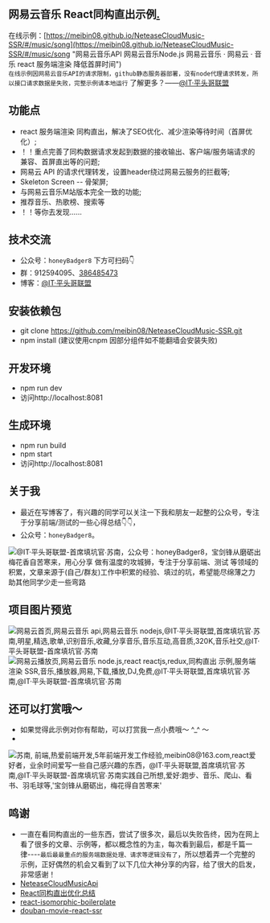 ## 网易云音乐 React同构直出示例[.](https://github.com/meibin08/ "大家好，我是苏南, 前端 网易云音乐,@IT·平头哥联盟,首席填坑官∙苏南,@IT·平头哥联盟-首席填坑官∙苏南") 
 
 在线示例：[https://meibin08.github.io/NeteaseCloudMusic-SSR/#/music/song](https://meibin08.github.io/NeteaseCloudMusic-SSR/#/music/song "网易云音乐API 网易云音乐Node.js 网易云音乐 · 网易云 · 音乐 react 服务端渲染 降低首屏时间")   
 `在线示例因网易云音乐API的请求限制，github静态服务器部署，没有node代理请求转发，所以接口请求数据是失败，完整示例请本地运行`
 了解更多？——[@IT·平头哥联盟](https://honeybadger8.github.io/blog/ "@IT·平头哥联盟-首席填坑官∙苏南")

## 功能点
- react 服务端渲染 同构直出，解决了SEO优化、减少渲染等待时间（首屏优化）;
- ！！重点完善了同构数据请求发起到数据的接收输出、客户端/服务端请求的兼容、首屏直出等的问题;
- 网易云 API 的请求代理转发，设置header绕过网易云服务的拦截等;
- Skeleton Screen -- 骨架屏;
- 与网易云音乐M站版本完全一致的功能;
- 推荐音乐、热歌榜、搜索等
- ！！等你去发现……

## 技术交流
- 公众号：`honeyBadger8` 下方可扫码👇
- 群：912594095、[386485473](https://shang.qq.com/wpa/qunwpa?idkey=d44baf17512787eb0e4f268849a3239d6b9675145a606e21b9a055176bd1c0e2 "React\redux技术交流群")
- 博客：[@IT·平头哥联盟](https://honeybadger8.github.io/blog/ "@IT·平头哥联盟-首席填坑官∙苏南")

## 安装依赖包 
- git clone https://github.com/meibin08/NeteaseCloudMusic-SSR.git
- npm install (建议使用cnpm 因部分组件如不能翻墙会安装失败)

## 开发环境
- npm run dev
- 访问http://localhost:8081

## 生成环境
- npm run build
- npm start
- 访问http://localhost:8081

## 关于我
- 最近在写博客了，有兴趣的同学可以关注一下我和朋友一起整的公众号，专注于分享前端/测试的一些心得总结👇👇，
- 公众号：`honeyBadger8`。

![@IT·平头哥联盟-首席填坑官∙苏南，公众号：honeyBadger8，宝剑锋从磨砺出 梅花香自苦寒来，用心分享 做有温度的攻城狮，专注于分享前端、测试 等领域的积累，文章来源于(自己/群友)工作中积累的经验、填过的坑，希望能尽绵薄之力 助其他同学少走一些弯路](https://honeybadger8.github.io/blog/frontends/_banner/card.gif "@IT·平头哥联盟-首席填坑官∙苏南，公众号：honeyBadger8")



## 项目图片预览
![网易云首页,网易云音乐 api,网易云音乐 nodejs,@IT·平头哥联盟,首席填坑官∙苏南,明星,精选,歌单,识别音乐,收藏,分享音乐,音乐互动,高音质,320K,音乐社交,@IT·平头哥联盟-首席填坑官∙苏南](https://meibin08.github.io/NeteaseCloudMusic-SSR/static/01.png)
![网易云播放页,网易云音乐 node.js,react reactjs,redux,同构直出 示例,服务端渲染 SSR,音乐,播放器,网易,下载,播放,DJ,免费,@IT·平头哥联盟,首席填坑官∙苏南,@IT·平头哥联盟-首席填坑官∙苏南](https://meibin08.github.io/NeteaseCloudMusic-SSR/static/02.png)



 
## 还可以打赏哦～ 
- 如果觉得此示例对你有帮助，可以打赏我一点小费哦～ ^_^ ～
- 
![苏南, 前端,热爱前端开发,5年前端开发工作经验,meibin08@163.com,react爱好者，业余时间爱写一些自己感兴趣的东西，@IT·平头哥联盟,首席填坑官∙苏南,@IT·平头哥联盟-首席填坑官∙苏南实践自己所想,爱好:跑步、音乐、爬山、看书、羽毛球等,'宝剑锋从磨砺出，梅花得自苦寒来'](https://meibin08.github.io/NeteaseCloudMusic-SSR/static/reward@x1.png?20180803)


## 鸣谢
- 一直在看同构直出的一些东西，尝试了很多次，最后以失败告终，因为在网上看了很多的文章、示例等，都以概念性的为主，每次看到最后，都是千篇一律----`最后最最重点的服务端数据处理、请求等逻辑没有了`，所以想着弄一个完整的示例，正好偶然的机会又看到了以下几位大神分享的内容，给了很大的启发，非常感谢！
- [NeteaseCloudMusicApi](https://github.com/Binaryify/NeteaseCloudMusicApi"NeteaseCloudMusicApi")
- [React同构直出优化总结](https://github.com/joeyguo/blog"blog")
- [react-isomorphic-boilerplate](https://github.com/chikara-chan/react-isomorphic-boilerplate"react-isomorphic-boilerplate")
- [douban-movie-react-ssr](https://github.com/ibufu/douban-movie-react-ssr"douban-movie-react-ssr")


